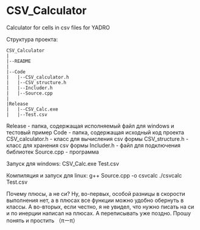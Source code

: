 # CSV_Calculator
Calculator for cells in csv files for YADRO

Структура проекта:

	CSV_Calculator
	|
	|--README
	|
	|--Code
	|	|--CSV_calculator.h
	|	|--CSV_structure.h
	|	|--Includer.h
	|	|--Source.cpp
	|
	|Release
	|	|--CSV_Calc.exe
	|	|--Test.csv

Release - папка, содержащая исполняемый файл для windows и тестовый пример
Code - папка, содержащая исходный код проекта
	CSV_calculator.h - класс для вычисления csv формы
	CSV_structure.h - класс для хранения csv формы
	Includer.h - файл для подключения библиотек
	Source.cpp - программа

Запуск для windows:
	CSV_Calc.exe Test.csv

Компиляция и запуск для linux:
	g++ Source.cpp -o csvcalc
	./csvcalc Test.csv

Почему плюсы, а не си?
Ну, во-первых, особой разницы в скорости выполнения нет, а в плюсах все функции можно удобно обернуть в классы.
А во-вторых, если честно, я не увидел, что нужно писать на си и по инерции написал на плюсах. А переписывать уже поздно.
Прошу понять и простить （πーπ）
